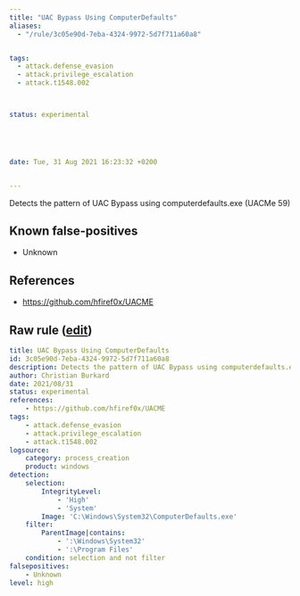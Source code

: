 ```yaml
---
title: "UAC Bypass Using ComputerDefaults"
aliases:
  - "/rule/3c05e90d-7eba-4324-9972-5d7f711a60a8"


tags:
  - attack.defense_evasion
  - attack.privilege_escalation
  - attack.t1548.002



status: experimental





date: Tue, 31 Aug 2021 16:23:32 +0200


---
```


Detects the pattern of UAC Bypass using computerdefaults.exe (UACMe 59)

<!--more-->


## Known false-positives

* Unknown



## References

* https://github.com/hfiref0x/UACME


## Raw rule ([edit](https://github.com/SigmaHQ/sigma/edit/master/rules/windows/process_creation/proc_creation_win_uac_bypass_computerdefaults.yml))
```yaml
title: UAC Bypass Using ComputerDefaults
id: 3c05e90d-7eba-4324-9972-5d7f711a60a8
description: Detects the pattern of UAC Bypass using computerdefaults.exe (UACMe 59)
author: Christian Burkard
date: 2021/08/31
status: experimental
references:
    - https://github.com/hfiref0x/UACME
tags:
    - attack.defense_evasion
    - attack.privilege_escalation
    - attack.t1548.002
logsource:
    category: process_creation
    product: windows
detection:
    selection:
        IntegrityLevel:
            - 'High'
            - 'System'
        Image: 'C:\Windows\System32\ComputerDefaults.exe'
    filter:
        ParentImage|contains:
            - ':\Windows\System32'
            - ':\Program Files'
    condition: selection and not filter
falsepositives:
    - Unknown
level: high

```
